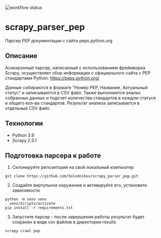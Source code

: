 ![workflow status](https://github.com/solodnikov/scrapy_parser_pep/actions/workflows/main.yml/badge.svg?event=push&branch=master)

# scrapy_parser_pep
 Парсер PEP документации с сайта peps.python.org  

## Описание
Асинхронный парсер, написанный с использованием фреймворка Scrapy, осуществляет сбор информации с официального сайта с PEP стандартами Python:
<https://peps.python.org/>

Данные собираются в формате "Номер PEP, Название, Актуальный статус" и записываются в CSV файл.
Также выполняется анализ собранных данных и подсчет количества стандартов в каждом статусе и общего кол-ва стандартов. Результат анализа записывается в отдельный CSV файл.

## Технологии
* Python 3.9
* Scrapy 2.5.1


## Подготовка парсера к работе

1. Cклонируйте репозиторий на свой локальный компьютер
```
git clone https://github.com/Solodnikov/scrapy_parser_pep.git
```

2. Создайте виртульное окружение и активируйте его, установите зависимости
```
python -m venv venv
. venv/Scripts/activate
pip install -r requirements.txt
```

3. Запустите парсер - после завершения работы результат будет сохранен в виде csv файлов в директории results
```
scrapy crawl pep
```
